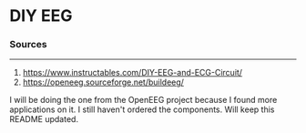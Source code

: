 # DIY EEG
### Sources
------
1) https://www.instructables.com/DIY-EEG-and-ECG-Circuit/
2) https://openeeg.sourceforge.net/buildeeg/

I will be doing the one from the OpenEEG project because I found more applications on it. I still haven't ordered the components. Will keep this README updated.
